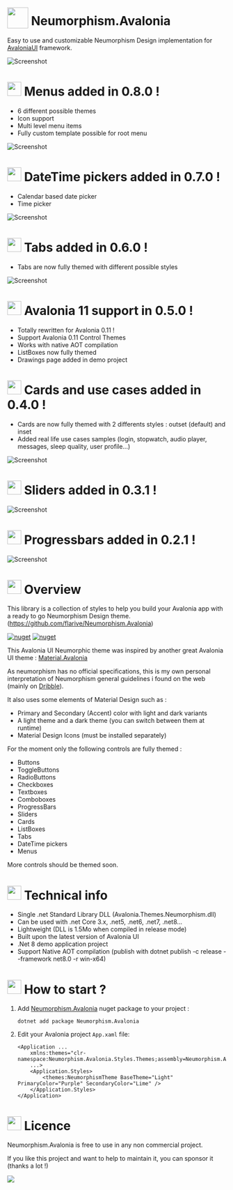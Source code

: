
[nuget]: https://www.nuget.org/packages/Neumorphism.Avalonia/

# <img src="favicon.png" width="48" height="48" valign="bottom"> Neumorphism.Avalonia

Easy to use and customizable Neumorphism Design implementation for [AvaloniaUI](http://avaloniaui.net/) framework.



![Screenshot](Avalonia.Neumorphism.Demo.gif)

# <img src="favicon.png" width="32" height="32"> Menus added in 0.8.0 !
- 6 different possible themes
- Icon support
- Multi level menu items
- Fully custom template possible for root menu

![Screenshot](Screenshots/menus.png)

# <img src="favicon.png" width="32" height="32"> DateTime pickers added in 0.7.0 !
- Calendar based date picker
- Time picker

![Screenshot](Screenshots/datetimepickers.png)

# <img src="favicon.png" width="32" height="32"> Tabs added in 0.6.0 !
- Tabs are now fully themed with different possible styles

![Screenshot](Screenshots/tabs.png)

# <img src="favicon.png" width="32" height="32"> Avalonia 11 support in 0.5.0 !
- Totally rewritten for Avalonia 0.11 !
- Support Avalonia 0.11 Control Themes
- Works with native AOT compilation
- ListBoxes now fully themed
- Drawings page added in demo project

# <img src="favicon.png" width="32" height="32"> Cards and use cases added in 0.4.0 !
- Cards are now fully themed with 2 differents styles : outset (default) and inset
- Added real life use cases samples (login, stopwatch, audio player, messages, sleep quality, user profile...)

![Screenshot](Screenshots/usecases.png)

# <img src="favicon.png" width="32" height="32"> Sliders added in 0.3.1 !
![Screenshot](Screenshots/sliders.png)

# <img src="favicon.png" width="32" height="32"> Progressbars added in 0.2.1 !
![Screenshot](Screenshots/progressbar.png)


# <img src="favicon.png" width="32" height="32"> Overview

This library is a collection of styles to help you build your Avalonia app with a ready to go Neumorphism Design theme.
(https://github.com/flarive/Neumorphism.Avalonia)



[![nuget](https://img.shields.io/nuget/v/Neumorphism.Avalonia?label=Nuget&style=flat-square)][nuget]
[![nuget](https://img.shields.io/nuget/dt/Neumorphism.Avalonia?color=blue&label=Downloads&style=flat-square)][nuget]




This Avalonia UI Neumorphic theme was inspired by another great Avalonia UI theme : [Material.Avalonia](https://github.com/AvaloniaCommunity/Material.Avalonia)

As neumorphism has no official specifications, this is my own personal interpretation of Neumorphism general guidelines i found on the web (mainly on [Dribble](https://dribbble.com/tags/neumorphism)).

It also uses some elements of Material Design such as :
- Primary and Secondary (Accent) color with light and dark variants
- A light theme and a dark theme (you can switch between them at runtime)
- Material Design Icons (must be installed separately)

For the moment only the following controls are fully themed :
- Buttons
- ToggleButtons
- RadioButtons
- Checkboxes
- Textboxes
- Comboboxes
- ProgressBars
- Sliders
- Cards
- ListBoxes
- Tabs
- DateTime pickers
- Menus

More controls should be themed soon.





# <img src="favicon.png" width="32" height="32"> Technical info

- Single .net Standard Library DLL (Avalonia.Themes.Neumorphism.dll)
- Can be used with .net Core 3.x, .net5, .net6, .net7, .net8...
- Lightweight (DLL is 1.5Mo when compiled in release mode)
- Built upon the latest version of Avalonia UI
- .Net 8 demo application project
- Support Native AOT compilation (publish with dotnet publish -c release --framework net8.0 -r win-x64)


# <img src="favicon.png" width="32" height="32"> How to start ?

1. Add [Neumorphism.Avalonia][nuget] nuget package to your project :

       dotnet add package Neumorphism.Avalonia



2. Edit your Avalonia project `App.xaml` file:

      ```xaml
      <Application ...
          xmlns:themes="clr-namespace:Neumorphism.Avalonia.Styles.Themes;assembly=Neumorphism.Avalonia"
          ...>
          <Application.Styles>
              <themes:NeumorphismTheme BaseTheme="Light" PrimaryColor="Purple" SecondaryColor="Lime" />
          </Application.Styles>
      </Application>
      ```

# <img src="favicon.png" width="32" height="32"> Licence

Neumorphism.Avalonia is free to use in any non commercial project.

If you like this project and want to help to maintain it, you can sponsor it (thanks a lot !)

<a target="_blank" href="https://www.patreon.com/NeumorphismAvalonia"><img src="https://img.shields.io/badge/patreon-donate-green.svg"/></a>




